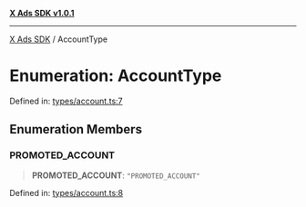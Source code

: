 [**X Ads SDK v1.0.1**](../README.md)

***

[X Ads SDK](../globals.md) / AccountType

# Enumeration: AccountType

Defined in: [types/account.ts:7](https://github.com/kage1020/x-ads-sdk/blob/main/src/types/account.ts#L7)

## Enumeration Members

### PROMOTED\_ACCOUNT

> **PROMOTED\_ACCOUNT**: `"PROMOTED_ACCOUNT"`

Defined in: [types/account.ts:8](https://github.com/kage1020/x-ads-sdk/blob/main/src/types/account.ts#L8)
